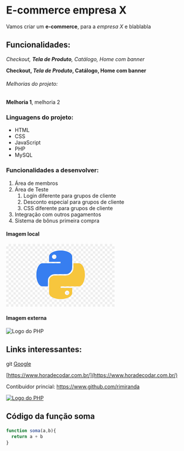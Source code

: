 # E-commerce empresa X

Vamos criar um **e-commerce**, para a *empresa X* e blablabla

## Funcionalidades:

_Checkout, **Tela de Produto**, Catálogo, Home com banner_

**Checkout, _Tela de Produto_, Catálogo, Home com banner**

###### Melhorias do projeto:

__Melhoria 1__, melhoria 2

### Linguagens do projeto:

* HTML
* CSS
* JavaScript
* PHP
* MySQL

### Funcionalidades a desenvolver:

1. Área de membros
2. Área de Teste
    1. Login diferente para grupos de cliente
    2. Desconto especial para grupos de cliente
    3. CSS diferente para grupos de cliente
3. Integração com outros pagamentos
4. Sistema de bônus primeira compra

#### Imagem local

![Logo do Python](img/python.png)

#### Imagem externa

![Logo do PHP](https://upload.wikimedia.org/wikipedia/commons/thumb/2/27/PHP-logo.svg/1024px-PHP-logo.svg.png)

## Links interessantes:
git
[Google](https://www.google.com)

[https://www.horadecodar.com.br/](https://www.horadecodar.com.br/)

Contibuidor princial: https://www.github.com/rimiranda

[![Logo do PHP](https://upload.wikimedia.org/wikipedia/commons/thumb/2/27/PHP-logo.svg/1024px-PHP-logo.svg.png)](https://www.github.com/rimiranda)

## Código da função soma

```javascript
function soma(a,b){
  return a + b
}
```
